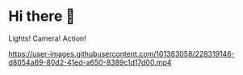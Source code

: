 # Hi there 👋

<!--
**sreeniSudharsan/sreeniSudharsan** is a ✨ _special_ ✨ repository because its `README.md` (this file) appears on your GitHub profile.

Here are some ideas to get you started:

- 🔭 I’m currently working on ...
- 🌱 I’m currently learning ...
- 👯 I’m looking to collaborate on ...
- 🤔 I’m looking for help with ...
- 💬 Ask me about ...
- 📫 How to reach me: ...
- 😄 Pronouns: ...
- ⚡ Fun fact: ...
-->
Lights! Camera! Action!

https://user-images.githubusercontent.com/101383058/228319146-d8054a69-80d2-41ed-a650-8389c1d17d00.mp4

